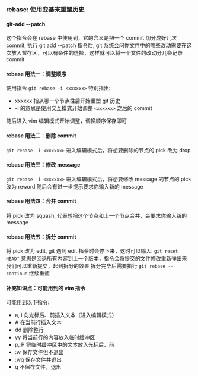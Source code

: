 ### rebase: 使用变基来重塑历史

#### git-add --patch

这个指令会在 rebase 中使用到，它的含义是把一个 commit 切分成好几次 commit,
执行 git add --patch 指令后, git 系统会问你文件中的哪些改动需要在这次放入暂存区，可以有条件的选择，这样就可以将一个文件的改动分几条记录 commit

#### rebase 用法一：调整顺序

使用指令 `git rebase -i <xxxxxx>`
特别指出:

- xxxxxx 指从哪一个节点往后开始重塑 git 历史
- -i 的意思是使用交互模式开始调整 `<xxxxxx>` 之后的 commit

随后进入 vim 编辑模式开始调整，调换顺序保存即可

#### rebase 用法二：删除 commit

`git rebase -i <xxxxxx>` 进入编辑模式后，将想要删除的节点的 pick 改为 drop

#### rebase 用法三：修改 message

`git rebase -i <xxxxxx>` 进入编辑模式后，将想要修改 message 的节点的 pick 改为 reword
随后会有进一步提示要求你输入新的 message

#### rebase 用法四：合并 commit

将 pick 改为 squash, 代表想把这个节点和上一个节点合并，会要求你输入新的 message

#### rebase 用法五：拆分 commit

将 pick 改为 edit, git 遇到 edit 指令时会停下来，这时可以输入:
`git reset HEAD^`
意思是回退所有内容到上一个版本，指令会将提交的文件修改重新弹出来
我们可以重新提交，起到拆分的效果
拆分完毕后需要执行 `git rebase --continue` 继续重塑

#### 补充知识点：可能用到的 vim 指令

可能用到以下指令:
- a, i 向光标后、前插入文本（进入编辑模式）
- A 在当前行插入文本
- dd 删除整行
- yy 将当前行的内容放入临时缓冲区
- p, P 将临时缓冲区中的文本放入光标后、前
- :w 保存文件但不退出
- :wq 保存文件并退出
- q 不保存文件，退出